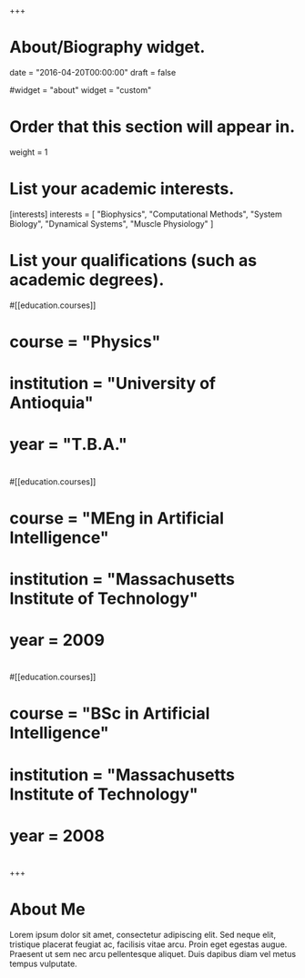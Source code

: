 +++
# About/Biography widget.

date = "2016-04-20T00:00:00"
draft = false

#widget = "about"
widget = "custom"

# Order that this section will appear in.
weight = 1

# List your academic interests.
[interests]
  interests = [
    "Biophysics",
    "Computational Methods",
    "System Biology",
    "Dynamical Systems",
    "Muscle Physiology"
  ]

# List your qualifications (such as academic degrees).
#[[education.courses]]
#  course = "Physics"
#  institution = "University of Antioquia"
#  year = "T.B.A."
#
#[[education.courses]]
#  course = "MEng in Artificial Intelligence"
#  institution = "Massachusetts Institute of Technology"
#  year = 2009
#
#[[education.courses]]
#  course = "BSc in Artificial Intelligence"
#  institution = "Massachusetts Institute of Technology"
#  year = 2008
# 
+++

# About Me

Lorem ipsum dolor sit amet, consectetur adipiscing elit. Sed neque elit, tristique placerat feugiat ac, facilisis vitae arcu. Proin eget egestas augue. Praesent ut sem nec arcu pellentesque aliquet. Duis dapibus diam vel metus tempus vulputate. 
